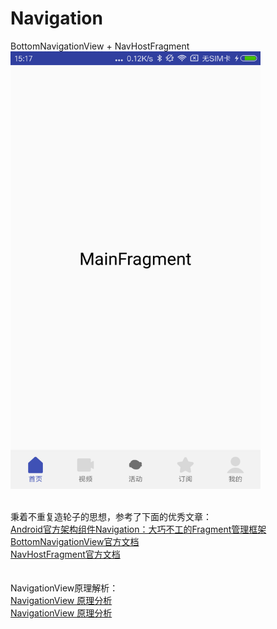 # Navigation
BottomNavigationView + NavHostFragment
<br/>
<img src="./img/demonstration.png" width=400 height=700 align=center/>
<br/>
<br/>

秉着不重复造轮子的思想，参考了下面的优秀文章：
<br/>
[Android官方架构组件Navigation：大巧不工的Fragment管理框架](https://blog.csdn.net/mq2553299/article/details/80445952)
<br/>
[BottomNavigationView官方文档](https://developer.android.google.cn/reference/android/support/design/widget/BottomNavigationView.html)
<br/>
[NavHostFragment官方文档](https://developer.android.com/reference/androidx/navigation/fragment/NavHostFragment)
<br/>
<br/>
<br/>
NavigationView原理解析：<br/>
[NavigationView 原理分析](https://blog.csdn.net/hesong1120/article/details/78288062) <br/>
[NavigationView 原理分析](https://blog.csdn.net/qq_18983205/article/details/78554634)